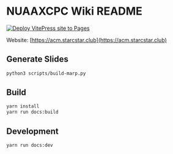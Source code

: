 # NUAAXCPC Wiki README

[![Deploy VitePress site to Pages](https://github.com/starcstar/acm-page/actions/workflows/deploy.yml/badge.svg?branch=main)](https://github.com/starcstar/acm-page/actions/workflows/deploy.yml)

Website: [https://acm.starcstar.club](https://acm.starcstar.club)

## Generate Slides

```bash
python3 scripts/build-marp.py
```

## Build

```bash
yarn install
yarn run docs:build
```

## Development

```bash
yarn run docs:dev
```